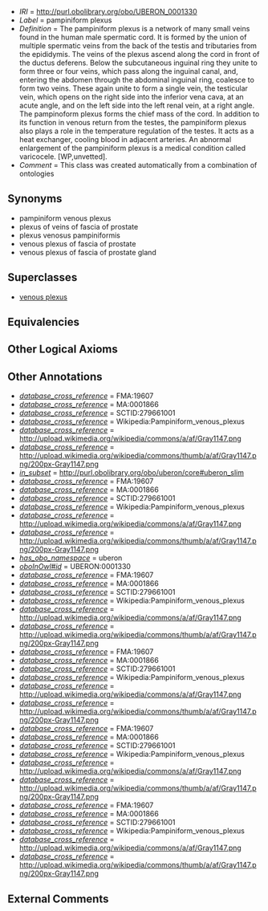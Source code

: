  * *IRI* = http://purl.obolibrary.org/obo/UBERON_0001330
 * *Label* = pampiniform plexus
 * *Definition* = The pampiniform plexus is a network of many small veins found in the human male spermatic cord. It is formed by the union of multiple spermatic veins from the back of the testis and tributaries from the epididymis. The veins of the plexus ascend along the cord in front of the ductus deferens. Below the subcutaneous inguinal ring they unite to form three or four veins, which pass along the inguinal canal, and, entering the abdomen through the abdominal inguinal ring, coalesce to form two veins. These again unite to form a single vein, the testicular vein, which opens on the right side into the inferior vena cava, at an acute angle, and on the left side into the left renal vein, at a right angle. The pampinoform plexus forms the chief mass of the cord. In addition to its function in venous return from the testes, the pampiniform plexus also plays a role in the temperature regulation of the testes. It acts as a heat exchanger, cooling blood in adjacent arteries. An abnormal enlargement of the pampiniform plexus is a medical condition called varicocele. [WP,unvetted].
 * *Comment* = This class was created automatically from a combination of ontologies

## Synonyms

 * pampiniform venous plexus
 * plexus of veins of fascia of prostate
 * plexus venosus  pampiniformis
 * venous plexus of fascia of prostate
 * venous plexus of fascia of prostate gland

## Superclasses

 * [venous plexus](../../UBERON/93/UBERON_0001593.md)

## Equivalencies


## Other Logical Axioms


## Other Annotations

 * *[database_cross_reference](../../ef/oboInOwl#hasDbXref.md)* = FMA:19607
 * *[database_cross_reference](../../ef/oboInOwl#hasDbXref.md)* = MA:0001866
 * *[database_cross_reference](../../ef/oboInOwl#hasDbXref.md)* = SCTID:279661001
 * *[database_cross_reference](../../ef/oboInOwl#hasDbXref.md)* = Wikipedia:Pampiniform_venous_plexus
 * *[database_cross_reference](../../ef/oboInOwl#hasDbXref.md)* = http://upload.wikimedia.org/wikipedia/commons/a/af/Gray1147.png
 * *[database_cross_reference](../../ef/oboInOwl#hasDbXref.md)* = http://upload.wikimedia.org/wikipedia/commons/thumb/a/af/Gray1147.png/200px-Gray1147.png
 * *[in_subset](../../et/oboInOwl#inSubset.md)* = http://purl.obolibrary.org/obo/uberon/core#uberon_slim
 * *[database_cross_reference](../../ef/oboInOwl#hasDbXref.md)* = FMA:19607
 * *[database_cross_reference](../../ef/oboInOwl#hasDbXref.md)* = MA:0001866
 * *[database_cross_reference](../../ef/oboInOwl#hasDbXref.md)* = SCTID:279661001
 * *[database_cross_reference](../../ef/oboInOwl#hasDbXref.md)* = Wikipedia:Pampiniform_venous_plexus
 * *[database_cross_reference](../../ef/oboInOwl#hasDbXref.md)* = http://upload.wikimedia.org/wikipedia/commons/a/af/Gray1147.png
 * *[database_cross_reference](../../ef/oboInOwl#hasDbXref.md)* = http://upload.wikimedia.org/wikipedia/commons/thumb/a/af/Gray1147.png/200px-Gray1147.png
 * *[has_obo_namespace](../../ce/oboInOwl#hasOBONamespace.md)* = uberon
 * *[oboInOwl#id](../../id/oboInOwl#id.md)* = UBERON:0001330
 * *[database_cross_reference](../../ef/oboInOwl#hasDbXref.md)* = FMA:19607
 * *[database_cross_reference](../../ef/oboInOwl#hasDbXref.md)* = MA:0001866
 * *[database_cross_reference](../../ef/oboInOwl#hasDbXref.md)* = SCTID:279661001
 * *[database_cross_reference](../../ef/oboInOwl#hasDbXref.md)* = Wikipedia:Pampiniform_venous_plexus
 * *[database_cross_reference](../../ef/oboInOwl#hasDbXref.md)* = http://upload.wikimedia.org/wikipedia/commons/a/af/Gray1147.png
 * *[database_cross_reference](../../ef/oboInOwl#hasDbXref.md)* = http://upload.wikimedia.org/wikipedia/commons/thumb/a/af/Gray1147.png/200px-Gray1147.png
 * *[database_cross_reference](../../ef/oboInOwl#hasDbXref.md)* = FMA:19607
 * *[database_cross_reference](../../ef/oboInOwl#hasDbXref.md)* = MA:0001866
 * *[database_cross_reference](../../ef/oboInOwl#hasDbXref.md)* = SCTID:279661001
 * *[database_cross_reference](../../ef/oboInOwl#hasDbXref.md)* = Wikipedia:Pampiniform_venous_plexus
 * *[database_cross_reference](../../ef/oboInOwl#hasDbXref.md)* = http://upload.wikimedia.org/wikipedia/commons/a/af/Gray1147.png
 * *[database_cross_reference](../../ef/oboInOwl#hasDbXref.md)* = http://upload.wikimedia.org/wikipedia/commons/thumb/a/af/Gray1147.png/200px-Gray1147.png
 * *[database_cross_reference](../../ef/oboInOwl#hasDbXref.md)* = FMA:19607
 * *[database_cross_reference](../../ef/oboInOwl#hasDbXref.md)* = MA:0001866
 * *[database_cross_reference](../../ef/oboInOwl#hasDbXref.md)* = SCTID:279661001
 * *[database_cross_reference](../../ef/oboInOwl#hasDbXref.md)* = Wikipedia:Pampiniform_venous_plexus
 * *[database_cross_reference](../../ef/oboInOwl#hasDbXref.md)* = http://upload.wikimedia.org/wikipedia/commons/a/af/Gray1147.png
 * *[database_cross_reference](../../ef/oboInOwl#hasDbXref.md)* = http://upload.wikimedia.org/wikipedia/commons/thumb/a/af/Gray1147.png/200px-Gray1147.png
 * *[database_cross_reference](../../ef/oboInOwl#hasDbXref.md)* = FMA:19607
 * *[database_cross_reference](../../ef/oboInOwl#hasDbXref.md)* = MA:0001866
 * *[database_cross_reference](../../ef/oboInOwl#hasDbXref.md)* = SCTID:279661001
 * *[database_cross_reference](../../ef/oboInOwl#hasDbXref.md)* = Wikipedia:Pampiniform_venous_plexus
 * *[database_cross_reference](../../ef/oboInOwl#hasDbXref.md)* = http://upload.wikimedia.org/wikipedia/commons/a/af/Gray1147.png
 * *[database_cross_reference](../../ef/oboInOwl#hasDbXref.md)* = http://upload.wikimedia.org/wikipedia/commons/thumb/a/af/Gray1147.png/200px-Gray1147.png

## External Comments

